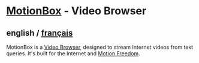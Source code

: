 # [MotionBox](../README.md) - Video Browser

## english / [français](../fr/MotionBox/README.md)

MotionBox is a [Video Browser](https://omega.gg/about/VideoBrowser), designed to stream Internet
videos from text queries. It's built for the Internet and [Motion Freedom](https://omega.gg/about/MotionFreedom).
